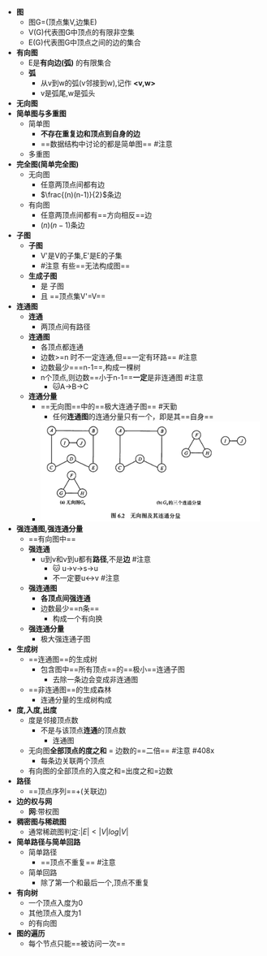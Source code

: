 - **图**
	- 图G=(顶点集V,边集E)
	- V(G)代表图G中顶点的有限非空集
	- E(G)代表图G中顶点之间的边的集合
- **有向图**
	- E是**有向边(弧)** 的有限集合
	- **弧**
		- 从v到w的弧(v邻接到w),记作 **<v,w>**
		- v是弧尾,w是弧头
- **无向图**
- **简单图与多重图**
	- 简单图
		- **不存在重复边和顶点到自身的边**
		- ==数据结构中讨论的都是简单图== #注意
	- 多重图
- **完全图(简单完全图)**
	- 无向图
		- 任意两顶点间都有边
		- $\frac{(n)(n-1)}{2}$条边
	- 有向图
		- 任意两顶点间都有==方向相反==边
		- $(n)(n-1)$条边
- **子图**
	- **子图**
		- V'是V的子集,E'是E的子集
		- #注意 有些==无法构成图==
	- **生成子图**
		- 是 子图
		- 且 ==顶点集V'=V==
- **连通图**
	- **连通**
		- 两顶点间有路径
	- **连通图**
		- 各顶点都连通
		- 边数>=n 时不一定连通,但==一定有环路== #注意
		- 边数最少===n-1==,构成一棵树
		- n个顶点,则边数==小于n-1==**一定**是非连通图 #注意
			- 🐱A->B->C
	- **连通分量**
		- ==无向图==中的==极大连通子图== #天勤
			- 任何**连通图**的连通分量只有一个，即是其==自身==
		- ![](attachments/Pasted%20image%2020221019215520.png)
- **强连通图,强连通分量**
	- ==有向图中==
	- **强连通**
		- u到v和v到u都有**路径**,不是**边** #注意
			- 🐱 u->v->s->u
			- 不一定要u<->v #注意
	- **强连通图**
		- **各顶点间强连通**
		- 边数最少==n条==
			- 构成一个有向换
	- **强连通分量**
		- 极大强连通子图
- **生成树**
	- ==连通图==的生成树
		- 包含图中==所有顶点==的==极小==连通子图
			- 去除一条边会变成非连通图
	- ==非连通图==的生成森林
		- 连通分量的生成树构成
- **度,入度,出度**
	- 度是邻接顶点数
		- 不是与该顶点**连通**的顶点数
			- 连通图
	- 无向图**全部顶点的度之和** = 边数的==二倍== #注意 #408x 
		- 每条边关联两个顶点
	- 有向图的全部顶点的入度之和=出度之和=边数
- **路径**
	- ==顶点序列==+(关联边)
- **边的权与网**
	- **网**:带权图
- **稠密图与稀疏图**
	- 通常稀疏图判定:$|E|<|V|log|V|$
- **简单路径与简单回路**
	- 简单路径
		- ==顶点不重复== #注意
	- 简单回路
		- 除了第一个和最后一个,顶点不重复
- **有向树**
	- 一个顶点入度为0
	- 其他顶点入度为1
	- 的有向图
- **图的遍历**
	- 每个节点只能==被访问一次==